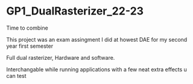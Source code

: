 # GP1_DualRasterizer_22-23
Time to combine

This project was an exam assingment I did at howest DAE for my second year first semester

Full dual rasterizer, Hardware and software. 

Interchangable while running applications with a few neat extra effects u can test 
